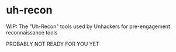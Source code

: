 # uh-recon
WIP: The "Uh-Recon" tools used by Unhackers for pre-engagement reconnaissance tools

PROBABLY NOT READY FOR YOU YET
